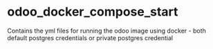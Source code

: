 # odoo_docker_compose_start
Contains the yml files for running the odoo image using docker - both default postgres credentials or private postgres credential
